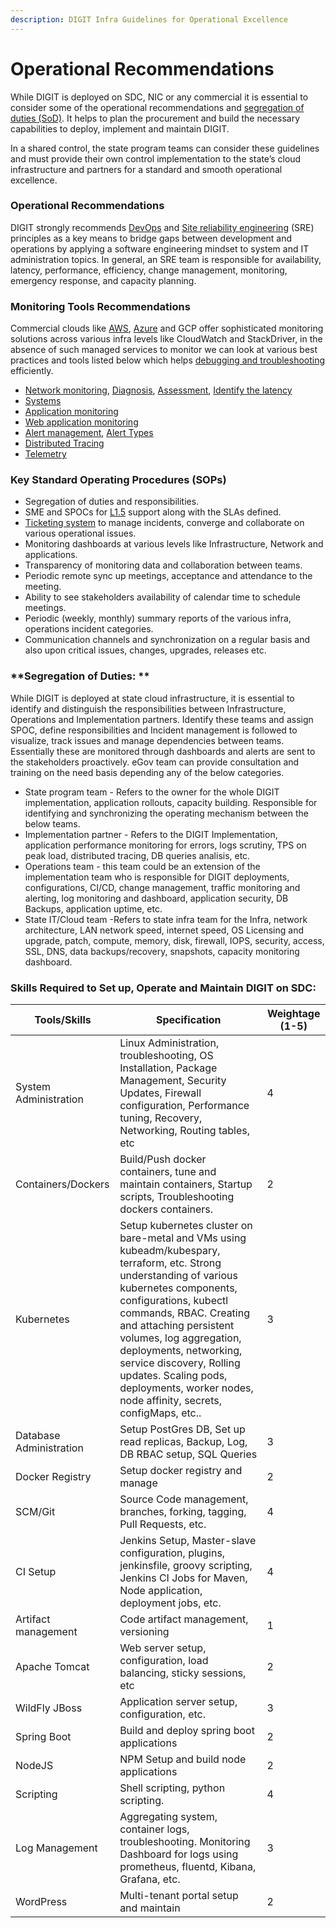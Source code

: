 ```yaml
---
description: DIGIT Infra Guidelines for Operational Excellence
---
```


# Operational Recommendations

While DIGIT is deployed on SDC, NIC or any commercial it is essential to consider some of the operational recommendations and [segregation of duties (SoD)](https://medium.com/@jeehad.jebeile/devops-and-segregation-of-duties-9c1a1bea022e). It helps to plan the procurement and build the necessary capabilities to deploy, implement and maintain DIGIT.

In a shared control, the state program teams can consider these guidelines and must provide their own control implementation to the state’s cloud infrastructure and partners for a standard and smooth operational excellence.

### **Operational Recommendations**

DIGIT strongly recommends [DevOps](../devops-general/devops-building-blocks.md) and [Site reliability engineering](https://medium.com/@alexbmeng/site-reliability-engineering-principals-fd52229bfcd6) (SRE) principles as a key means to bridge gaps between development and operations by applying a software engineering mindset to system and IT administration topics.  In general, an SRE team is responsible for availability, latency, performance, efficiency, change management, monitoring, emergency response, and capacity planning. 

### **Monitoring Tools Recommendations**

Commercial clouds like [AWS](https://aws.amazon.com/cloudwatch/), [Azure](https://adinermie.com/azure-monitoring-tools-explained-part-10-network-watcher/) and GCP offer sophisticated monitoring solutions across various infra levels like CloudWatch and StackDriver, in the absence of such managed services to monitor we can look at various best practices and tools listed below which helps [debugging and troubleshooting](https://raygun.com/blog/best-practices-microservices/) efficiently.

* [Network monitoring](https://www.dnsstuff.com/network-scanning), [Diagnosis](https://www.dnsstuff.com/network-troubleshooting-steps), [Assessment](https://www.dnsstuff.com/best-network-assessment-tools-and-network-assessment-checklist),  [Identify the latency](https://www.dnsstuff.com/network-latency) 
* [Systems](https://www.dnsstuff.com/systems)
* [Application monitoring](https://medium.com/@Alibaba_Cloud/system-monitoring-using-prometheus-and-grafana-8007d3aaf400)
* [Web application monitoring](https://medium.com/flask-monitoringdashboard-turtorial/monitor-your-flask-web-application-automatically-with-flask-monitoring-dashboard-d8990676ce83)
* [Alert management](https://medium.com/@abhishekbhardwaj510/alertmanager-integration-in-prometheus-197e03bfabdf), [Alert Types](https://awesome-prometheus-alerts.grep.to/rules.html)
* [Distributed Tracing](https://medium.com/velotio-perspectives/a-comprehensive-tutorial-to-implementing-opentracing-with-jaeger-a01752e1a8ce)
* [Telemetry](https://medium.com/jaegertracing/jaeger-and-opentelemetry-1846f701d9f2)

### **Key Standard Operating Procedures (SOPs)**

* Segregation of duties and responsibilities.
* SME and SPOCs for [L1.5](https://www.quora.com/What-is-L1-5-support-in-the-IT-industry-especially-in-Cognizant-What-is-the-scope-in-this-type-of-project) support along with the SLAs defined.
* [Ticketing system](https://medium.com/swlh/incident-management-process-5655ba586cf4) to manage incidents, converge and collaborate on various operational issues.
* Monitoring dashboards at various levels like Infrastructure, Network and applications.
* Transparency of monitoring data and collaboration between teams.
* Periodic remote sync up meetings, acceptance and attendance to the meeting.
* Ability to see stakeholders availability of calendar time to schedule meetings.
* Periodic (weekly, monthly) summary reports of the various infra, operations incident categories.
* Communication channels and synchronization on a regular basis and also upon critical issues, changes, upgrades, releases etc.

### **Segregation of Duties: **

While DIGIT is deployed at state cloud infrastructure, it is essential to identify and distinguish the responsibilities between Infrastructure, Operations and Implementation partners. Identify these teams and assign SPOC, define responsibilities and Incident management is followed to visualize, track issues and manage dependencies between teams. Essentially these are monitored through dashboards and alerts are sent to the stakeholders proactively. eGov team can provide consultation and training on the need basis depending any of the below categories.

* State program team - Refers to the owner for the whole DIGIT implementation, application rollouts, capacity building. Responsible for identifying and synchronizing the operating mechanism between the below teams. 
* Implementation partner - Refers to the DIGIT Implementation, application performance monitoring for errors, logs scrutiny, TPS on peak load, distributed tracing, DB queries analisis, etc. 
* Operations team - this team could be an extension of the implementation team who is responsible for DIGIT deployments, configurations, CI/CD, change management, traffic monitoring and alerting, log monitoring and dashboard, application security, DB Backups, application uptime, etc.
* State IT/Cloud team -Refers to state infra team for the Infra, network architecture, LAN network speed, internet speed, OS Licensing and upgrade, patch, compute, memory, disk, firewall, IOPS, security, access, SSL, DNS, data backups/recovery, snapshots, capacity monitoring dashboard.  

### **Skills Required to Set up, Operate and Maintain DIGIT on SDC:**

| Tools/Skills            | Specification                                                                                                                                                                                                                                                                                                                                                                                      | Weightage (1-5) |
| ----------------------- | -------------------------------------------------------------------------------------------------------------------------------------------------------------------------------------------------------------------------------------------------------------------------------------------------------------------------------------------------------------------------------------------------- | --------------- |
| System Administration   | Linux Administration, troubleshooting, OS Installation, Package Management, Security Updates, Firewall configuration, Performance tuning, Recovery, Networking, Routing tables, etc                                                                                                                                                                                                                | 4               |
| Containers/Dockers      | Build/Push docker containers, tune and maintain containers, Startup scripts, Troubleshooting dockers containers.                                                                                                                                                                                                                                                                                   | 2               |
| Kubernetes              | Setup kubernetes cluster on bare-metal and VMs using kubeadm/kubespary, terraform, etc. Strong understanding of various kubernetes components, configurations, kubectl commands, RBAC. Creating and attaching persistent volumes, log aggregation, deployments, networking, service discovery, Rolling updates. Scaling pods, deployments, worker nodes, node affinity, secrets, configMaps, etc.. | 3               |
| Database Administration | Setup PostGres DB, Set up read replicas, Backup, Log, DB RBAC setup, SQL Queries                                                                                                                                                                                                                                                                                                                   | 3               |
| Docker Registry         | Setup docker registry and manage                                                                                                                                                                                                                                                                                                                                                                   | 2               |
| SCM/Git                 | Source Code management, branches, forking, tagging, Pull Requests, etc.                                                                                                                                                                                                                                                                                                                            | 4               |
| CI Setup                | Jenkins Setup, Master-slave configuration, plugins, jenkinsfile, groovy scripting, Jenkins CI Jobs for Maven, Node application, deployment jobs, etc.                                                                                                                                                                                                                                              | 4               |
| Artifact management     | Code artifact management, versioning                                                                                                                                                                                                                                                                                                                                                               | 1               |
| Apache Tomcat           | Web server setup, configuration, load balancing, sticky sessions, etc                                                                                                                                                                                                                                                                                                                              | 2               |
| WildFly JBoss           | Application server setup, configuration, etc.                                                                                                                                                                                                                                                                                                                                                      | 3               |
| Spring Boot             | Build and deploy spring boot applications                                                                                                                                                                                                                                                                                                                                                          | 2               |
| NodeJS                  | NPM Setup and build node applications                                                                                                                                                                                                                                                                                                                                                              | 2               |
| Scripting               | Shell scripting, python scripting.                                                                                                                                                                                                                                                                                                                                                                 | 4               |
| Log Management          | Aggregating system, container logs, troubleshooting. Monitoring Dashboard for logs using prometheus, fluentd, Kibana, Grafana, etc.                                                                                                                                                                                                                                                                | 3               |
| WordPress               | Multi-tenant portal setup and maintain                                                                                                                                                                                                                                                                                                                                                             | 2               |
